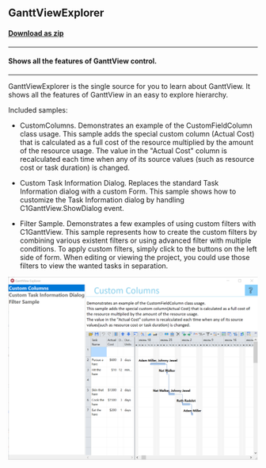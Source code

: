 ## GanttViewExplorer
#### [Download as zip](https://grapecity.github.io/DownGit/#/home?url=https://github.com/GrapeCity/ComponentOne-WinForms-Samples/tree/master/Core\GanttView\CS\GanttViewExplorer)
____
#### Shows all the features of GanttView control.
____
GanttViewExplorer is the single source for you to learn about GanttView. 
It shows all the features of GanttView in an easy to explore hierarchy.

Included samples:


* CustomColumns.
  Demonstrates an example of the CustomFieldColumn class usage. This sample adds the special custom column (Actual Cost) that is calculated as a full cost of the resource multiplied by the amount of the resource usage.
  The value in the "Actual Cost" column is recalculated each time when any of its source values (such as resource cost or task duration) is changed.

* Custom Task Information Dialog.
  Replaces the standard Task Information dialog with a custom Form. This sample shows how to customize the Task Information dialog by handling C1GanttView.ShowDialog event.

* Filter Sample.
  Demonstrates a few examples of using custom filters with C1GanttView.
  This sample represents how to create the custom filters by combining various existent filters or using advanced filter with multiple conditions.
  To apply custom filters, simply click to the buttons on the left side of form. When editing or viewing the project, you could use those filters to view the wanted tasks in separation.

![screenshot](screenshot.png)
